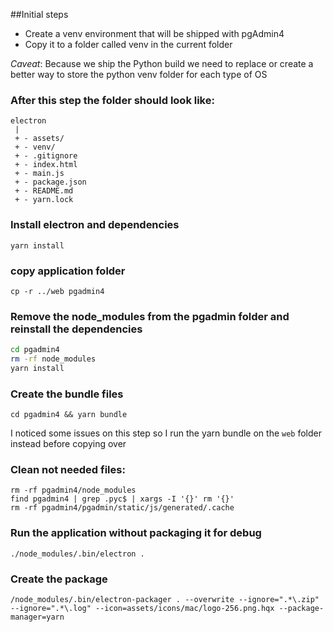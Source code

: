 ##Initial steps
 - Create a venv environment that will be shipped with pgAdmin4
 - Copy it to a folder called venv in the current folder

_Caveat_: Because we ship the Python build we need to replace or create a better way to store the python venv folder
for each type of OS

### After this step the folder should look like:

```
electron
 |
 + - assets/
 + - venv/
 + - .gitignore
 + - index.html
 + - main.js
 + - package.json
 + - README.md
 + - yarn.lock
```


### Install electron and dependencies
`yarn install`

### copy application folder
`cp -r ../web pgadmin4`

### Remove the node_modules from the pgadmin folder and reinstall the dependencies
```bash
cd pgadmin4
rm -rf node_modules
yarn install
```

### Create the bundle files
```cd pgadmin4 && yarn bundle```

I noticed some issues on this step so I run the yarn bundle on
the `web` folder instead before copying over

### Clean not needed files:
```
rm -rf pgadmin4/node_modules
find pgadmin4 | grep .pyc$ | xargs -I '{}' rm '{}'
rm -rf pgadmin4/pgadmin/static/js/generated/.cache
```

### Run the application without packaging it for debug
```
./node_modules/.bin/electron .
```

### Create the package
```
/node_modules/.bin/electron-packager . --overwrite --ignore=".*\.zip" --ignore=".*\.log" --icon=assets/icons/mac/logo-256.png.hqx --package-manager=yarn
```
